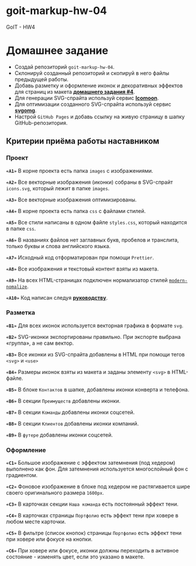 # goit-markup-hw-04
GoIT - HW4

# Домашнее задание

- Создай репозиторий `goit-markup-hw-04`.
- Склонируй созданный репозиторий и скопируй в него файлы предыдущей работы.
- Добавь разметку и оформление иконок и декоративных эффектов для страниц из
  макета
  [**домашнего задания #4**](<https://www.figma.com/file/oTYBECAN79dXy19hzWObO4/Web-Studio-(Version-2.1)?node-id=1%3A293>).
- Для генерации SVG-спрайта используй сервис [**Icomoon**](https://icomoon.io/).
- Для оптимизации созданного SVG-спрайта используй сервис
  [**svgomg**](https://jakearchibald.github.io/svgomg/).
- Настрой `GitHub Pages` и добавь ссылку на живую страницу в шапку
  GitHub-репозитория.

## Критерии приёма работы наставником

### Проект

**`«A1»`** В корне проекта есть папка `images` с изображениями.

**`«A2»`** Все векторные изображения (иконки) собраны в SVG-спрайт `icons.svg`,
который лежит в папке `images`.

**`«A3»`** Все векторные изображения оптимизированы.

**`«A4»`** В корне проекта есть папка `css` с файлами стилей.

**`«A5»`** Все стили написаны в одном файле `styles.css`, который находится в
папке `css`.

**`«A6»`** В названиях файлов нет заглавных букв, пробелов и транслита, только
буквы и слова английского языка.

**`«A7»`** Исходный код отформатирован при помощи `Prettier`.

**`«A8»`** Все изображения и текстовый контент взяты из макета.

**`«A9»`** На всех HTML-страницах подключен нормализатор стилей
[`modern-nomalize`](https://github.com/sindresorhus/modern-normalize).

**`«A10»`** Код написан следуя [**руководству**](https://codeguide.co/).

### Разметка

**`«B1»`** Для всех иконок используется векторная графика в формате `svg`.

**`«B2»`** SVG-иконки экспортированы правильно. При экспорте выбрана «группа», а
не сам вектор.

**`«B3»`** Все иконки из SVG-спрайта добавлены в HTML при помощи тегов `<svg>` и
`<use>`

**`«B4»`** Размеры иконок взяты из макета и заданы элементу `<svg>` в
HTML-файле.

**`«B5»`** В блоке `Контактов` в шапке, добавлены иконки конверта и телефона.

**`«B6»`** В секции `Преимуществ` добавлены иконки.

**`«B7»`** В секции `Команды` добавлены иконки соцсетей.

**`«B8»`** В секции `Клиентов` добавлены иконки компаний.

**`«B9»`** В `футере` добавлены иконки соцсетей.

### Оформление

**`«C1»`** Большое изображение с эффектом затемнения (под хедером) выполнено как
фон. Для затемнения используется многослойный фон с градиентом.

**`«C2»`** Фоновое изображение в блоке под хедером не растягивается шире своего
оригинального размера `1600рх`.

**`«C3»`** В карточках секции `Наша команда` есть постоянный эффект тени.

**`«C4»`** В карточках страницы `Портфолио` есть эффект тени при ховере в любом
месте карточки.

**`«C5»`** В фильтре (список кнопок) страницы `Портфолио` есть эффект тени при
ховере или фокусе на кнопки.

**`«C6»`** При ховере или фокусе, иконки должны переходить в активное
состояние - изменять цвет, если это указано в макете.
